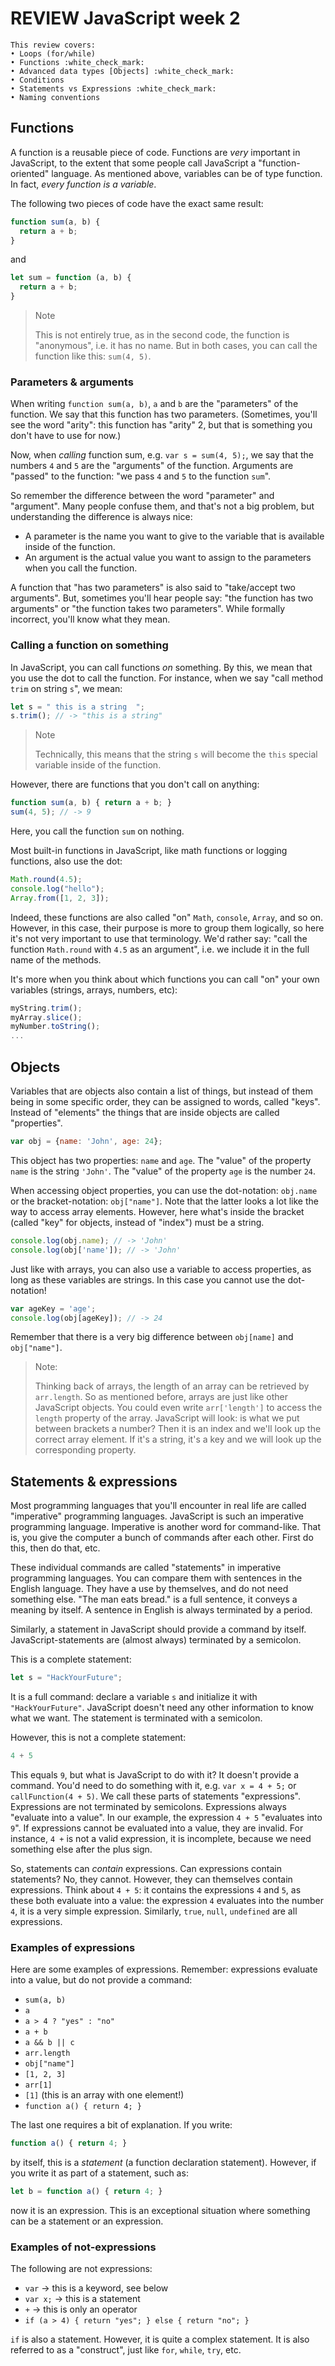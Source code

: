 # REVIEW JavaScript week 2

```
This review covers:
• Loops (for/while)
• Functions :white_check_mark: 
• Advanced data types [Objects] :white_check_mark: 
• Conditions
• Statements vs Expressions :white_check_mark: 
• Naming conventions
```

## Functions

A function is a reusable piece of code. Functions are *very* important in JavaScript, to the extent that some people call JavaScript a "function-oriented" language. As mentioned above, variables can be of type function. In fact, *every function is a variable*.

The following two pieces of code have the exact same result:

```js
function sum(a, b) {
  return a + b;
}
```

and

```js
let sum = function (a, b) {
  return a + b;
}
```

> Note
>
> This is not entirely true, as in the second code, the function is "anonymous", i.e. it has no name. But in both cases, you can call the function like this: `sum(4, 5)`.

### Parameters & arguments

When writing `function sum(a, b)`, `a` and `b` are the "parameters" of the function. We say that this function has two parameters. (Sometimes, you'll see the word "arity": this function has "arity" 2, but that is something you don't have to use for now.)

Now, when *calling* function sum, e.g. `var s = sum(4, 5);`, we say that the numbers `4` and `5` are the "arguments" of the function. Arguments are "passed" to the function: "we pass `4` and `5` to the function `sum`".

So remember the difference between the word "parameter" and "argument". Many people confuse them, and that's not a big problem, but understanding the difference is always nice:

* A parameter is the name you want to give to the variable that is available inside of the function.
* An argument is the actual value you want to assign to the parameters when you call the function.

A function that "has two parameters" is also said to "take/accept two arguments". But, sometimes you'll hear people say: "the function has two arguments" or "the function takes two parameters". While formally incorrect, you'll know what they mean.

### Calling a function on something

In JavaScript, you can call functions *on* something. By this, we mean that you use the dot to call the function. For instance, when we say "call method `trim` on string `s`", we mean:

```js
let s = " this is a string  ";
s.trim(); // -> "this is a string"
```

> Note
>
> Technically, this means that the string `s` will become the `this` special variable inside of the function.

However, there are functions that you don't call on anything:

```js
function sum(a, b) { return a + b; }
sum(4, 5); // -> 9
```

Here, you call the function `sum` on nothing.

Most built-in functions in JavaScript, like math functions or logging functions, also use the dot:

```js
Math.round(4.5);
console.log("hello");
Array.from([1, 2, 3]);
```

Indeed, these functions are also called "on" `Math`, `console`, `Array`, and so on. However, in this case, their purpose is more to group them logically, so here it's not very important to use that terminology. We'd rather say: "call the function `Math.round` with `4.5` as an argument", i.e. we include it in the full name of the methods.

It's more when you think about which functions you can call "on" your own variables (strings, arrays, numbers, etc):

```js
myString.trim();
myArray.slice();
myNumber.toString();
...
```


## Objects

Variables that are objects also contain a list of things, but instead of them being in some specific order, they can be assigned to words, called "keys". Instead of "elements" the things that are inside objects are called "properties".


```js
var obj = {name: 'John', age: 24};
```

This object has two properties: `name` and `age`. The "value" of the property `name` is the string `'John'`. The "value" of the property `age` is the number `24`.

When accessing object properties, you can use the dot-notation: `obj.name` or the bracket-notation: `obj["name"]`. Note that the latter looks a lot like the way to access array elements. However, here what's inside the bracket (called "key" for objects, instead of "index") must be a string.

```js
console.log(obj.name); // -> 'John'
console.log(obj['name']); // -> 'John'
```

Just like with arrays, you can also use a variable to access properties, as long as these variables are strings. In this case you cannot use the dot-notation!

```js
var ageKey = 'age';
console.log(obj[ageKey]); // -> 24
```

Remember that there is a very big difference between `obj[name]` and `obj["name"]`.

> Note:
>
> Thinking back of arrays, the length of an array can be retrieved by `arr.length`. So as mentioned before, arrays are just like other JavaScript objects. You could even write `arr['length']` to access the `length` property of the array. JavaScript will look: is what we put between brackets a number? Then it is an index and we'll look up the correct array element. If it's a string, it's a key and we will look up the corresponding property.


## Statements & expressions

Most programming languages that you'll encounter in real life are called "imperative" programming languages. JavaScript is such an imperative programming language. Imperative is another word for command-like. That is, you give the computer a bunch of commands after each other. First do this, then do that, etc.

These individual commands are called "statements" in imperative programming languages. You can compare them with sentences in the English language. They have a use by themselves, and do not need something else. "The man eats bread." is a full sentence, it conveys a meaning by itself. A sentence in English is always terminated by a period.

Similarly, a statement in JavaScript should provide a command by itself. JavaScript-statements are (almost always) terminated by a semicolon.

This is a complete statement:

```js
let s = "HackYourFuture";
```

It is a full command: declare a variable `s` and initialize it with `"HackYourFuture"`. JavaScript doesn't need any other information to know what we want. The statement is terminated with a semicolon.

However, this is not a complete statement:

```js
4 + 5
```

This equals `9`, but what is JavaScript to do with it? It doesn't provide a command. You'd need to do something with it, e.g. `var x = 4 + 5;` or `callFunction(4 + 5)`. We call these parts of statements "expressions". Expressions are not terminated by semicolons. Expressions always "evaluate into a value". In our example, the expression `4 + 5` "evaluates into `9`". If expressions cannot be evaluated into a value, they are invalid. For instance, `4 +` is not a valid expression, it is incomplete, because we need something else after the plus sign.

So, statements can *contain* expressions. Can expressions contain statements? No, they cannot. However, they can themselves contain expressions. Think about `4 + 5`: it contains the expressions `4` and `5`, as these both evaluate into a value: the expression `4` evaluates into the number `4`, it is a very simple expression. Similarly, `true`, `null`, `undefined` are all expressions.

### Examples of expressions

Here are some examples of expressions. Remember: expressions evaluate into a value, but do not provide a command:

* `sum(a, b)`
* `a`
* `a > 4 ? "yes" : "no"`
* `a + b`
* `a && b || c`
* `arr.length`
* `obj["name"]`
* `[1, 2, 3]`
* `arr[1]`
* `[1]` (this is an array with one element!)
* `function a() { return 4; }`

The last one requires a bit of explanation. If you write:

```js
function a() { return 4; }
```

by itself, this is a *statement* (a function declaration statement). However, if you write it as part of a statement, such as:

```js
let b = function a() { return 4; }
```

now it is an expression. This is an exceptional situation where something can be a statement or an expression.

### Examples of not-expressions

The following are not expressions:

* `var` -> this is a keyword, see below
* `var x;` -> this is a statement
* `+` -> this is only an operator
* `if (a > 4) { return "yes"; } else { return "no"; }`

`if` is also a statement. However, it is quite a complex statement. It is also referred to as a "construct", just like `for`, `while`, `try`, etc.

